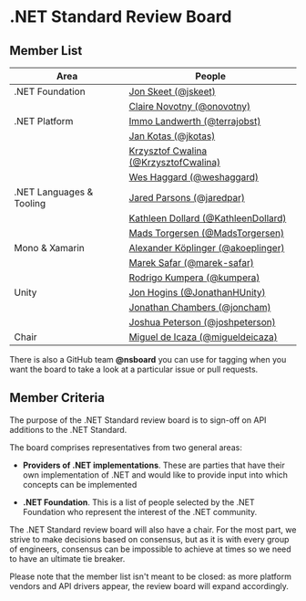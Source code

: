 # .NET Standard Review Board

## Member List

| Area                     | People
|--------------------------|-------------------------------------------------------------------------------
| .NET Foundation          | [Jon Skeet (@jskeet)](https://github.com/jskeet)
|                          | [Claire Novotny (@onovotny)](https://github.com/clairernovotny)
| .NET Platform            | [Immo Landwerth (@terrajobst)](https://github.com/terrajobst)
|                          | [Jan Kotas (@jkotas)](https://github.com/jkotas)
|                          | [Krzysztof Cwalina (@KrzysztofCwalina)](https://github.com/KrzysztofCwalina)
|                          | [Wes Haggard (@weshaggard)](https://github.com/weshaggard)
| .NET Languages & Tooling | [Jared Parsons (@jaredpar)](https://github.com/jaredpar)
|                          | [Kathleen Dollard (@KathleenDollard)](https://github.com/KathleenDollard)
|                          | [Mads Torgersen (@MadsTorgersen)](https://github.com/MadsTorgersen)
| Mono & Xamarin           | [Alexander Köplinger (@akoeplinger)](https://github.com/akoeplinger)
|                          | [Marek Safar (@marek-safar)](https://github.com/marek-safar)
|                          | [Rodrigo Kumpera (@kumpera)](https://github.com/kumpera)
| Unity                    | [Jon Hogins (@JonathanHUnity)](https://github.com/JonathanHUnity)
|                          | [Jonathan Chambers (@joncham)](https://github.com/joncham)
|                          | [Joshua Peterson (@joshpeterson)](https://github.com/joshpeterson)
| Chair                    | [Miguel de Icaza (@migueldeicaza)](https://github.com/migueldeicaza)

There is also a GitHub team **@nsboard** you can use for tagging when you want
the board to take a look at a particular issue or pull requests.

## Member Criteria

The purpose of the .NET Standard review board is to sign-off on API additions to
the .NET Standard.

The board comprises representatives from two general areas:

* **Providers of .NET implementations**. These are parties that have their own
  implementation of .NET and would like to provide input into which concepts can
  be implemented

* **.NET Foundation**. This is a list of people selected by the .NET Foundation
  who represent the interest of the .NET community.

The .NET Standard review board will also have a chair. For the most part, we
strive to make decisions based on consensus, but as it is with every group of
engineers, consensus can be impossible to achieve at times so we need to have an
ultimate tie breaker.

Please note that the member list isn't meant to be closed: as more platform
vendors and API drivers appear, the review board will expand accordingly.

